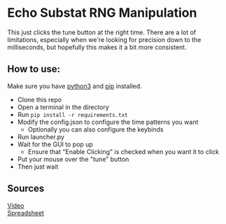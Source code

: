 # Echo Substat RNG Manipulation
This just clicks the tune button at the right time.
There are a lot of limitations, especially when we're looking for precision down to the milliseconds, but hopefully this makes it a bit more consistent.

## How to use:
Make sure you have [python3](https://www.python.org/downloads/release/python-3124/) and [pip](https://docs.python.org/3/library/ensurepip.html#command-line-interface) installed.

- Clone this repo
- Open a terminal in the directory
- Run `pip install -r requirements.txt`
- Modify the config.json to configure the time patterns you want
  - Optionally you can also configure the keybinds
- Run launcher.py
- Wait for the GUI to pop up
  - Ensure that "Enable Clicking" is checked when you want it to click
- Put your mouse over the "tune" button
- Then just wait

## Sources
[Video](https://www.youtube.com/watch?v=91Nar1Cj05I)
<br/>
[Spreadsheet](https://docs.google.com/spreadsheets/d/1Wixi5VK2EGO1oqbiFDkhRPCYjnhMTRrUPV3ZmynaAaI/edit?gid=413394713#gid=413394713)
